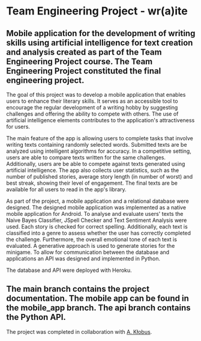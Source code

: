 # Team Engineering Project - wr(a)ite
Mobile application for the development of writing skills using artificial intelligence for text creation and analysis created as part of the Team Engineering Project course. The Team Engineering Project constituted the final engineering project.
-
The goal of this project was to develop a mobile application that enables users to enhance their literary skills.
It serves as an accessible tool to encourage the regular development of a writing hobby by suggesting challenges and offering the ability to compete with others. 
The use of artificial intelligence elements contributes to the application's attractiveness for users.

The main feature of the app is allowing users to complete tasks that involve writing texts containing randomly selected words. 
Submitted texts are be analyzed using intelligent algorithms for accuracy. 
In a competitive setting, users are able to compare texts written for the same challenges.
Additionally, users are be able to compete against texts generated using artificial intelligence. 
The app also collects user statistics, such as the number of published stories, average story length (in number of worst) and best streak, showing their level of engagement.
The final texts are be available for all users to read in the app's library.

As part of the project, a mobile application and a relational database were designed. The designed mobile application was implemented as a native mobile application for Android.
To analyse and evaluate users' texts the Naive Bayes Classifier, JSpell Checker and Text Sentiment Analysis were used. 
Each story is checked for correct spelling. Additionally, each text is classified into a genre to assess whether the user has correctly completed the challenge. Furthermore, the overall emotional tone of each text is evaluated.
A generative approach is used to generate stories for the minigame.
To allow for communication between the database and applications an API was designed and implemented in Python.

The database and API were deployed with Heroku.

The main branch contains the project documentation. The mobile app can be found in the mobile_app branch. The api branch contains the Python API.
-
The project was completed in collaboration with [A. Kłobus](https://github.com/AgnieszkaKlobus12).  
